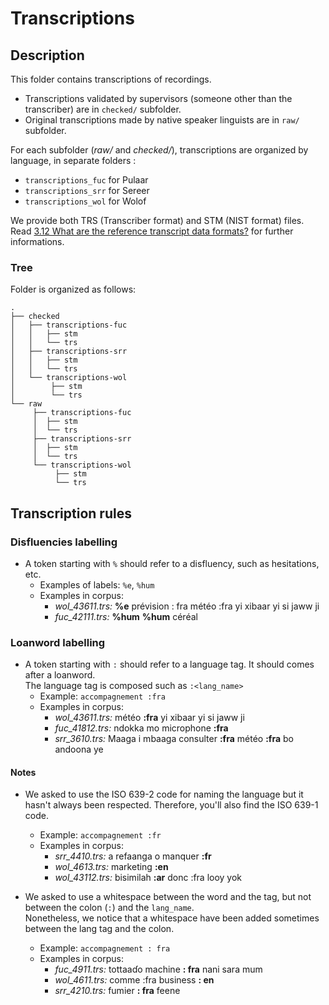 # Transcriptions

## Description
This folder contains transcriptions of recordings.     
- Transcriptions validated by supervisors (someone other than the transcriber) are in `checked/` subfolder.    
- Original transcriptions made by native speaker linguists are in `raw/` subfolder.    
     
For each subfolder (*raw/* and *checked/*), transcriptions are organized by language, in separate folders :     
- `transcriptions_fuc` for Pulaar
- `transcriptions_srr` for Sereer
- `transcriptions_wol` for Wolof   

We provide both TRS (Transcriber format) and STM (NIST format) files.    
Read [3.12 What are the reference transcript data formats?](https://www1.icsi.berkeley.edu/Speech/faq/transfmts.html) for further informations.

### Tree
Folder is organized as follows:    

	.
	├── checked
	│	├── transcriptions-fuc
	│	│	├── stm
	│	│	└── trs
	│	├── transcriptions-srr
	│	│	├── stm
	│	│	└── trs
	│	└── transcriptions-wol
	│		 ├── stm
	│		 └── trs
	└── raw
		 ├── transcriptions-fuc
		 │	├── stm
		 │	└── trs
		 ├── transcriptions-srr
		 │	├── stm
		 │	└── trs
		 └── transcriptions-wol
			  ├── stm
			  └── trs


## Transcription rules

### Disfluencies labelling
- A token starting with `%` should refer to a disfluency, such as hesitations, etc. 
    - Examples of labels: `%e`,  `%hum`
    - Examples in corpus:     
         - *wol_43611.trs:*  **%e** prévision : fra météo :fra yi xibaar yi si jaww ji
         - *fuc_42111.trs:*  **%hum** **%hum** céréal

        
### Loanword labelling
- A token starting with `:` should refer to a language tag. It should comes after a loanword.     
The language tag is composed such as `:<lang_name>`    
    - Example: `accompagnement :fra`
    - Examples in corpus:     
        - *wol_43611.trs:*   météo **:fra** yi xibaar yi si jaww ji
        - *fuc_41812.trs:*  ndokka mo microphone **:fra**
        - *srr_3610.trs:*  Maaga i mbaaga consulter **:fra** météo **:fra** bo andoona ye 

#### Notes 
- We asked to use the ISO 639-2 code for naming the language but it hasn't always been respected. Therefore, you'll also find the ISO 639-1 code.    
    - Example: `accompagnement :fr`
    - Examples in corpus:     
        - *srr_4410.trs:*  a refaanga o manquer **:fr**
        - *wol_4613.trs:*  marketing **:en** 
        - *wol_43112.trs:*  bisimilah **:ar** donc :fra looy yok

- We asked to use a whitespace between the word and the tag, but not between the colon (`:`) and the `lang_name`.     
Nonetheless, we notice that a whitespace have been added sometimes between the lang tag and the colon.    
    - Example: `accompagnement : fra`
    - Examples in corpus:     
        - *fuc_4911.trs:*  tottaaɗo machine **: fra** nani sara mum
        - *wol_4611.trs:*  comme :fra business **: en** 
        - *srr_4210.trs:*  fumier **: fra** feene 

